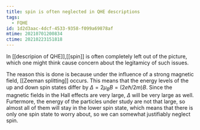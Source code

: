 ```yaml
---
title: spin is often neglected in QHE descriptions
tags:
  - FQHE
id: 1d2d3aac-4dcf-4533-9358-f099a69878af
mtime: 20210701200834
ctime: 20210223151818
---
```


In [[descripion of QHE]],[[spin]] is often completely left out of the picture, which one might think cause concern about the legitamicy of such issues.

The reason this is done is because under the influence of a strong magnetic field, [[Zeeman splitting]] occurs.
This means that the energy levels of the up and down spin states differ by $\Delta=2\mu_BB= (2e\hbar/2m)B$.
Since the magnetic fields in the Hall effects are very large, $\Delta$ will be very large as well. Furtermore, the energy of the particles under study are not that large, so almost all of them will stay in the lower spin state, which means that there is only one spin state to worry about, so we can somewhat justifiably neglect spin.
